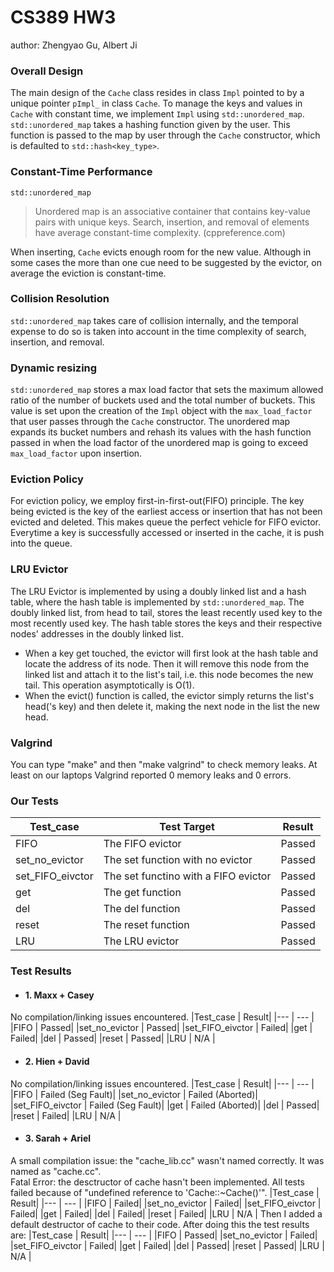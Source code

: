 # CS389 HW3 
author: Zhengyao Gu, Albert Ji

### Overall Design
The main design of the `Cache` class resides in class `Impl` pointed to by a unique pointer `pImpl_` in class `Cache`. To manage the keys and values in `Cache` with constant time,
we implement `Impl` using `std::unordered_map`. `std::unordered_map` takes a hashing function given by the user. This function is passed to the map by user through the `Cache` constructor, 
which is defaulted to `std::hash<key_type>`.

### Constant-Time Performance
`std::unordered_map`

> Unordered map is an associative container that contains key-value pairs with unique keys.
> Search, insertion, and removal of elements have average constant-time complexity. 
> (cppreference.com)

When inserting, `Cache` evicts enough room for the new value. Although in some cases the more than one cue need to be suggested by the evictor,
on average the eviction is constant-time.

### Collision Resolution
`std::unordered_map` takes care of collision internally, and the temporal expense to do so is taken into account in the time complexity of search,
insertion, and removal.

### Dynamic resizing
`std::unordered_map` stores a max load factor that sets the maximum allowed ratio of the number of buckets used and the total number of buckets. This value is set upon the creation of the `Impl` object with the 
`max_load_factor` that user passes through the `Cache` constructor.
The unordered map expands its bucket numbers and rehash its values with the hash function passed in when the load factor of the unordered map is going to exceed `max_load_factor` upon insertion.

### Eviction Policy
For eviction policy, we employ first-in-first-out(FIFO) principle. The key being evicted is the key of the earliest access or insertion that has not been evicted and deleted.
This makes queue the perfect vehicle for FIFO evictor. Everytime a key is successfully accessed or inserted in the cache, it is push into the queue.

### LRU Evictor
The LRU Evictor is implemented by using a doubly linked list and a hash table, where the hash table is implemented by `std::unordered_map`. The doubly linked list, from head to tail, stores the least recently used key to the most recently used key. The hash table stores the keys and their respective nodes' addresses in the doubly linked list.
 - When a key get touched, the evictor will first look at the hash table and locate the address of its node. Then it will remove this node from the linked list and attach it to the list's tail, i.e. this node becomes the new tail. This operation asymptotically is O(1). 
 - When the evict() function is called, the evictor simply returns the list's head('s key) and then delete it, making the next node in the list the new head.

### Valgrind
You can type "make" and then "make valgrind" to check memory leaks. At least on our laptops Valgrind reported 0 memory leaks and 0 errors.

### Our Tests
|Test_case | Test Target | Result|
|--- | --- | --- |
|FIFO | The FIFO evictor | Passed|
|set_no_evictor | The set function with no evictor | Passed|
|set_FIFO_eivctor | The set functino with a FIFO evictor |  Passed|
|get | The get function |  Passed|
|del | The del function | Passed|
|reset | The reset function | Passed|
|LRU | The LRU evictor | Passed |

### Test Results
- #### 1. Maxx + Casey
No compilation/linking issues encountered.
|Test_case | Result|
|--- | --- |
|FIFO | Passed|
|set_no_evictor | Passed|
|set_FIFO_eivctor | Failed|
|get | Failed|
|del | Passed|
|reset | Passed|
|LRU | N/A |
- #### 2. Hien + David
No compilation/linking issues encountered.
|Test_case | Result|
|--- | --- |
|FIFO | Failed (Seg Fault)|
|set_no_evictor | Failed (Aborted)|
|set_FIFO_eivctor | Failed (Seg Fault)|
|get | Failed (Aborted)|
|del | Passed|
|reset | Failed|
|LRU | N/A |
- #### 3. Sarah + Ariel
A small compilation issue: the "cache_lib.cc" wasn't named correctly. It was named as "cache.cc".\
Fatal Error: the desctructor of cache hasn't been implemented. All tests failed because of "undefined reference to 'Cache::~Cache()'".
|Test_case | Result|
|--- | --- |
|FIFO | Failed|
|set_no_evictor | Failed|
|set_FIFO_eivctor | Failed|
|get | Failed|
|del | Failed|
|reset | Failed|
|LRU | N/A |
Then I added a default destructor of cache to their code. After doing this the test results are:
|Test_case | Result|
|--- | --- |
|FIFO | Passed|
|set_no_evictor | Failed|
|set_FIFO_eivctor | Failed|
|get | Failed|
|del | Passed|
|reset | Passed|
|LRU | N/A |
